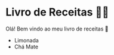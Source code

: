 # Livro de Receitas :man_cook:

Olá! Bem vindo ao meu livro de receitas :wave:

- Limonada
- Chá Mate
